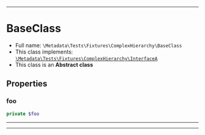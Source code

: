 ***

# BaseClass

* Full name: `\Metadata\Tests\Fixtures\ComplexHierarchy\BaseClass`
* This class implements:
  [`\Metadata\Tests\Fixtures\ComplexHierarchy\InterfaceA`](./InterfaceA.md)
* This class is an **Abstract class**

## Properties

### foo

```php
private $foo
```

***



***

